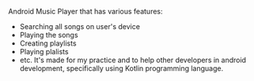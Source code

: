 Android Music Player that has various features:
- Searching all songs on user's device
- Playing the songs
- Creating playlists
- Playing plalists
- etc.
It's made for my practice and to help other developers in android development, specifically using Kotlin programming language.
